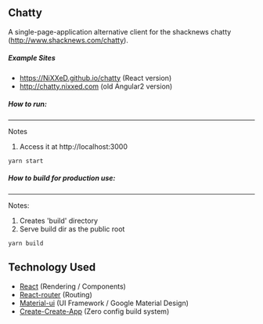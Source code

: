 Chatty
---

A single-page-application alternative client for the shacknews chatty (http://www.shacknews.com/chatty).

##### Example Sites
* https://NiXXeD.github.io/chatty (React version)
* http://chatty.nixxed.com (old Angular2 version)

##### How to run:
---------
Notes
  1. Access it at http://localhost:3000
~~~~
yarn start
~~~~

##### How to build for production use:
---------
Notes:
  1. Creates 'build' directory
  2. Serve build dir as the public root
~~~~
yarn build
~~~~

Technology Used
---

* [React](https://reactjs.org/) (Rendering / Components)
* [React-router](https://github.com/ReactTraining/react-router) (Routing)
* [Material-ui](https://material-ui.com/) (UI Framework / Google Material Design)
* [Create-Create-App](https://github.com/facebook/create-react-app) (Zero config build system)
